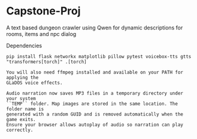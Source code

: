 # Capstone-Proj

A text based dungeon crawler using Qwen for dynamic descriptions for rooms, items and npc dialog

Dependencies

```
pip install flask networkx matplotlib pillow pytest voicebox-tts gtts "transformers[torch]" .[torch]

You will also need ffmpeg installed and available on your PATH for applying the
GLaDOS voice effects.

Audio narration now saves MP3 files in a temporary directory under your system
``TEMP`` folder. Map images are stored in the same location. The folder name is
generated with a random GUID and is removed automatically when the game exits.
Ensure your browser allows autoplay of audio so narration can play correctly.
